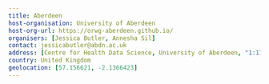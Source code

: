 ```yaml
---
title: Aberdeen 
host-organisation: University of Aberdeen 
host-org-url: https://orwg-aberdeen.github.io/ 
organisers: [Jessica Butler, Annesha Sil] 
contact: jessicabutler@abdn.ac.uk 
address: [Centre for Health Data Science, University of Aberdeen, "1:172 Polwarth Building", AB252ZD]
country: United Kingdom
geolocation: [57.156621, -2.1366423]
---
```

